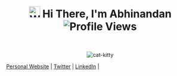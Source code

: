 <h1 align='center'>
    <img src='https://raw.githubusercontent.com/MartinHeinz/MartinHeinz/master/wave.gif' 
        alt='Waving hand animated gif'
        height='30px'
        width='30px' />
  Hi There, I'm Abhinandan
  <br />
  <img src='https://komarev.com/ghpvc/?username=Abhinandan-Singh-Baghel&color=green&style=for-the-badge'
    alt='Profile Views' />
</h1>

<br><p align="center">
    <img src="https://media.giphy.com/media/pcYr3gUVbxEVJQvL3M/giphy-downsized-large.gif" alt="cat-kitty" border="0" />
  
</p>




[Personal Website](http://ec2-3-25-63-237.ap-southeast-2.compute.amazonaws.com/) | [Twitter](https://twitter.com/abhinandan8827) | [LinkedIn](https://www.linkedin.com/in/abhinandan-singh-baghel-5658b7253/) | 
